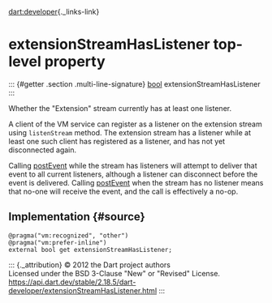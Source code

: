 [dart:developer](../dart-developer/dart-developer-library){._links-link}

extensionStreamHasListener top-level property
=============================================

::: {#getter .section .multi-line-signature}
[bool](../dart-core/bool-class) extensionStreamHasListener
:::

Whether the \"Extension\" stream currently has at least one listener.

A client of the VM service can register as a listener on the extension
stream using `listenStream` method. The extension stream has a listener
while at least one such client has registered as a listener, and has not
yet disconnected again.

Calling [postEvent](postevent) while the stream has listeners will
attempt to deliver that event to all current listeners, although a
listener can disconnect before the event is delivered. Calling
[postEvent](postevent) when the stream has no listener means that no-one
will receive the event, and the call is effectively a no-op.

Implementation {#source}
--------------

``` {.language-dart data-language="dart"}
@pragma("vm:recognized", "other")
@pragma("vm:prefer-inline")
external bool get extensionStreamHasListener;
```

::: {._attribution}
© 2012 the Dart project authors\
Licensed under the BSD 3-Clause \"New\" or \"Revised\" License.\
<https://api.dart.dev/stable/2.18.5/dart-developer/extensionStreamHasListener.html>
:::

